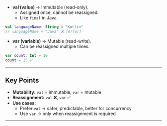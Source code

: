 
- **val (value)** → Immutable (read-only).
    - Assigned once, cannot be reassigned.        
    - Like `final` in Java.

```kotlin
val languageName: String = "Kotlin"
// languageName = "Java" ❌ (error)
```

- **var (variable)** → Mutable (read-write). 
    - Can be reassigned multiple times.

```kotlin
var count: Int = 10
count = 15 ✅
```

---
## **Key Points**

- **Mutability:** `val` = immutable, `var` = mutable
- **Reassignment:** `val` ❌, `var` ✅
- **Use cases:**
    - Prefer `val` → safer, predictable, better for concurrency
    - Use `var` → only when reassignment is required

---
